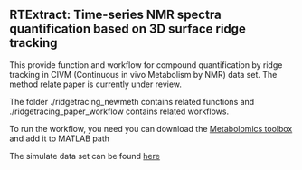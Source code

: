 ## RTExtract: Time-series NMR spectra quantification based on 3D surface ridge tracking 
This provide function and workflow for compound quantification by ridge tracking in CIVM (Continuous in vivo Metabolism by NMR) data set. The method relate paper is currently under review.

The folder ./ridgetracing_newmeth contains related functions and ./ridgetracing_paper_workflow contains related workflows.

To run the workflow, you need you can download the [Metabolomics toolbox](https://github.com/artedison/Edison_Lab_Shared_Metabolomics_UGA) and add it to MATLAB path

The simulate data set can be found [here](https://www.dropbox.com/s/fltcysoo3fmfv7g/Supplementary_data.zip?dl=0)
